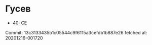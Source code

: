 # Гусев
- [40: CE](40.md)

Commit: 13c3133435b1c05544c9f6115a3cefdb1b887e26
 fetched at: 20201216-001720

